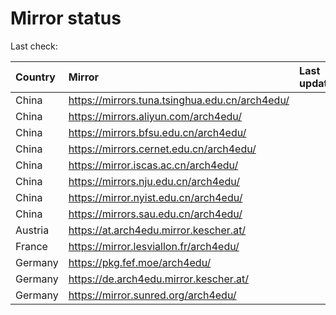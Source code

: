 <script src="./time.js"></script>
# Mirror status
Last check: <script type="text/javascript">localize(1728369082.6177335);</script>

|Country|Mirror|Last update|
|:------|:-----|:----------|
|China|https://mirrors.tuna.tsinghua.edu.cn/arch4edu/|<script type="text/javascript">localize(1728326369);</script>|
|China|https://mirrors.aliyun.com/arch4edu/|<script type="text/javascript">localize(1728326369);</script>|
|China|https://mirrors.bfsu.edu.cn/arch4edu/|<script type="text/javascript">localize(1728326369);</script>|
|China|https://mirrors.cernet.edu.cn/arch4edu/|<script type="text/javascript">localize(1728326369);</script>|
|China|https://mirror.iscas.ac.cn/arch4edu/|<script type="text/javascript">localize(1728326369);</script>|
|China|https://mirrors.nju.edu.cn/arch4edu/|<script type="text/javascript">localize(1728326369);</script>|
|China|https://mirror.nyist.edu.cn/arch4edu/|<script type="text/javascript">localize(1728326369);</script>|
|China|https://mirrors.sau.edu.cn/arch4edu/|<script type="text/javascript">localize(1728326369);</script>|
|Austria|https://at.arch4edu.mirror.kescher.at/|<script type="text/javascript">localize(1728326369);</script>|
|France|https://mirror.lesviallon.fr/arch4edu/|<script type="text/javascript">localize(1728326369);</script>|
|Germany|https://pkg.fef.moe/arch4edu/|<script type="text/javascript">localize(1728326369);</script>|
|Germany|https://de.arch4edu.mirror.kescher.at/|<script type="text/javascript">localize(1728326369);</script>|
|Germany|https://mirror.sunred.org/arch4edu/|<script type="text/javascript">localize(1728326369);</script>|

<script src="./tablefilter/tablefilter.js"></script>
<script src="./table.js"></script>